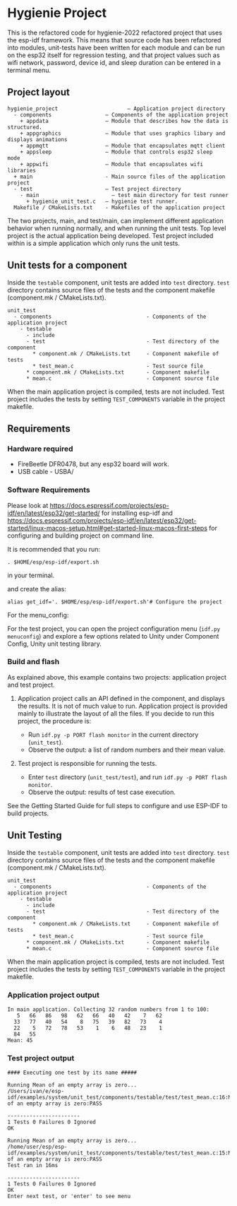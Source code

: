 # Hygienie Project

This is the refactored code for hygienie-2022 refactored project that uses the esp-idf framework. This means that source code has been refactored into modules, unit-tests have been written for each module and can be run on the esp32 itself for regression testing, and that project values such as wifi network, password, device id, and sleep duration can be entered in a terminal menu.


## Project layout

```
hygienie_project                      — Application project directory
  - components                 — Components of the application project
    + appdata                  — Module that describes how the data is structured.
    + appgraphics              — Module that uses graphics libary and displays animations
    + appmqtt                  — Module that encapsulates mqtt client
    + appsleep                 — Module that controls esp32 sleep  mode
    + appwifi                  — Module that encapsulates wifi libraries
  + main                       - Main source files of the application project
  - test                       — Test project directory
    - main                       — test main directory for test runner
      + hygienie_unit_test.c   — hygienie test runner.
  Makefile / CMakeLists.txt    - Makefiles of the application project
```

The two projects, main, and test/main, can implement different application behavior when running normally, and when running the unit tests. Top level project is the actual application being developed. Test project included within is a simple application which only runs the unit tests.

## Unit tests for a component

Inside the `testable` component, unit tests are added into `test` directory. `test` directory contains source files of the tests and the component makefile (component.mk / CMakeLists.txt).

```
unit_test
  - components                              - Components of the application project
    - testable
      - include
      - test                                - Test directory of the component
        * component.mk / CMakeLists.txt     - Component makefile of tests
        * test_mean.c                       - Test source file
      * component.mk / CMakeLists.txt       - Component makefile
      * mean.c                              - Component source file
```

When the main application project is compiled, tests are not included. Test project includes the tests by setting `TEST_COMPONENTS` variable in the project makefile.

## Requirements

### Hardware required

* FireBeetle DFR0478, but any esp32 board will work.
* USB cable - USBA/


### Software Requirements
Please look at https://docs.espressif.com/projects/esp-idf/en/latest/esp32/get-started/
for installing esp-idf and https://docs.espressif.com/projects/esp-idf/en/latest/esp32/get-started/linux-macos-setup.html#get-started-linux-macos-first-steps
for configuring and building project on command line.

It is recommended that you run:
```
. $HOME/esp/esp-idf/export.sh
```
in your terminal.

and create the alias:
```
alias get_idf='. $HOME/esp/esp-idf/export.sh'# Configure the project
```
For the menu_config:


For the test project, you can open the project configuration menu (`idf.py menuconfig`) and explore a few options related to Unity under Component Config, Unity unit testing library.

### Build and flash

As explained above, this example contains two projects: application project and test project.

1. Application project calls an API defined in the component, and displays the results. It is not of much value to run. Application project is provided mainly to illustrate the layout of all the files. If you decide to run this project, the procedure is:

    * Run `idf.py -p PORT flash monitor` in the current directory (`unit_test`).
    * Observe the output: a list of random numbers and their mean value.

2. Test project is responsible for running the tests.

	* Enter `test` directory (`unit_test/test`), and run `idf.py -p PORT flash monitor`.
	* Observe the output: results of test case execution.


See the Getting Started Guide for full steps to configure and use ESP-IDF to build projects.



## Unit Testing

Inside the `testable` component, unit tests are added into `test` directory. `test` directory contains source files of the tests and the component makefile (component.mk / CMakeLists.txt).

```
unit_test
  - components                              - Components of the application project
    - testable
      - include
      - test                                - Test directory of the component
        * component.mk / CMakeLists.txt     - Component makefile of tests
        * test_mean.c                       - Test source file
      * component.mk / CMakeLists.txt       - Component makefile
      * mean.c                              - Component source file
```

When the main application project is compiled, tests are not included. Test project includes the tests by setting `TEST_COMPONENTS` variable in the project makefile.
### Application project output

```
In main application. Collecting 32 random numbers from 1 to 100:
   5   66   86   98   62   66   40   42    7   62
  33   77   40   54    8   75   39   82   73    4
  22    5   72   78   53    1    6   48   23    1
  84   55
Mean: 45
```

### Test project output

```
#### Executing one test by its name #####

Running Mean of an empty array is zero...
/Users/ivan/e/esp-idf/examples/system/unit_test/components/testable/test/test_mean.c:16:Mean of an empty array is zero:PASS

-----------------------
1 Tests 0 Failures 0 Ignored
OK

Running Mean of an empty array is zero...
/home/user/esp/esp-idf/examples/system/unit_test/components/testable/test/test_mean.c:15:Mean of an empty array is zero:PASS
Test ran in 16ms

-----------------------
1 Tests 0 Failures 0 Ignored
OK
Enter next test, or 'enter' to see menu
```
